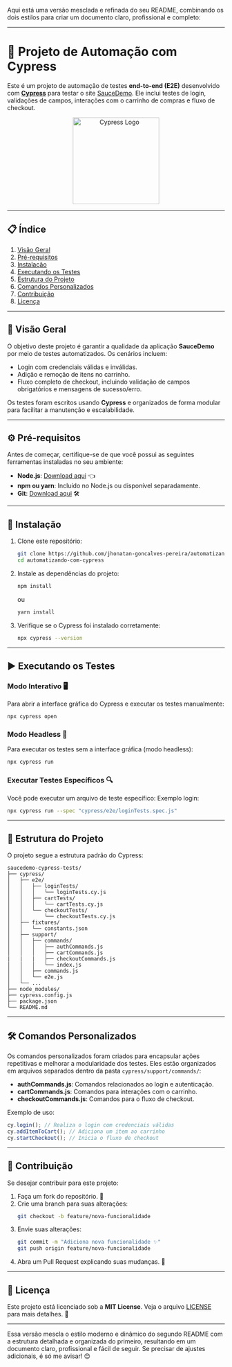 Aqui está uma versão mesclada e refinada do seu README, combinando os dois estilos para criar um documento claro, profissional e completo:

---

# 🚀 Projeto de Automação com Cypress

Este é um projeto de automação de testes **end-to-end (E2E)** desenvolvido com **[Cypress](https://www.cypress.io/)** para testar o site [SauceDemo](https://www.saucedemo.com/v1/). Ele inclui testes de login, validações de campos, interações com o carrinho de compras e fluxo de checkout.

<p align="center">
  <img src="https://upload.wikimedia.org/wikipedia/commons/a/a4/Cypress.png" alt="Cypress Logo" width="200"/>
</p>

---

## 📋 Índice
1. [Visão Geral](#visão-geral)
2. [Pré-requisitos](#pré-requisitos)
3. [Instalação](#instalação)
4. [Executando os Testes](#executando-os-testes)
5. [Estrutura do Projeto](#estrutura-do-projeto)
6. [Comandos Personalizados](#comandos-personalizados)
7. [Contribuição](#contribuição)
8. [Licença](#licença)

---

## 🌟 Visão Geral
O objetivo deste projeto é garantir a qualidade da aplicação **SauceDemo** por meio de testes automatizados. Os cenários incluem:
- Login com credenciais válidas e inválidas.
- Adição e remoção de itens no carrinho.
- Fluxo completo de checkout, incluindo validação de campos obrigatórios e mensagens de sucesso/erro.

Os testes foram escritos usando **Cypress** e organizados de forma modular para facilitar a manutenção e escalabilidade.

---

## ⚙️ Pré-requisitos
Antes de começar, certifique-se de que você possui as seguintes ferramentas instaladas no seu ambiente:
- **Node.js**: [Download aqui](https://nodejs.org/) 👈
- **npm ou yarn**: Incluído no Node.js ou disponível separadamente.
- **Git**: [Download aqui](https://git-scm.com/) 🛠️

---

## 🚀 Instalação
1. Clone este repositório:
   ```bash
   git clone https://github.com/jhonatan-goncalves-pereira/automatizando-com-cypress.git
   cd automatizando-com-cypress
   ```
2. Instale as dependências do projeto:
   ```bash
   npm install
   ```
   ou
   ```bash
   yarn install
   ```
3. Verifique se o Cypress foi instalado corretamente:
   ```bash
   npx cypress --version
   ```

---

## ▶️ Executando os Testes
### Modo Interativo 🖥️
Para abrir a interface gráfica do Cypress e executar os testes manualmente:
```bash
npx cypress open
```

### Modo Headless 🤖
Para executar os testes sem a interface gráfica (modo headless):
```bash
npx cypress run
```

### Executar Testes Específicos 🔍
Você pode executar um arquivo de teste específico:
Exemplo login:
```bash
npx cypress run --spec "cypress/e2e/loginTests.spec.js"
```

---

## 📂 Estrutura do Projeto
O projeto segue a estrutura padrão do Cypress:

```
saucedemo-cypress-tests/
├── cypress/
│   ├── e2e/
│   │   ├── loginTests/
│   │   │   └── loginTests.cy.js
│   │   ├── cartTests/
│   │   │   └── cartTests.cy.js
│   │   └── checkoutTests/
│   │       └── checkoutTests.cy.js
│   ├── fixtures/
│   │   └── constants.json
│   ├── support/
│   │   ├── commands/
│   │   │   ├── authCommands.js
│   │   │   ├── cartCommands.js
|   |   |   ├── checkoutCommands.js
│   │   │   └── index.js
│   │   ├── commands.js
│   │   └── e2e.js
│   └── ...
├── node_modules/
├── cypress.config.js
├── package.json
└── README.md
```

---

## 🛠️ Comandos Personalizados
Os comandos personalizados foram criados para encapsular ações repetitivas e melhorar a modularidade dos testes. Eles estão organizados em arquivos separados dentro da pasta `cypress/support/commands/`:

- **authCommands.js**: Comandos relacionados ao login e autenticação.
- **cartCommands.js**: Comandos para interações com o carrinho.
- **checkoutCommands.js**: Comandos para o fluxo de checkout.

Exemplo de uso:
```javascript
cy.login(); // Realiza o login com credenciais válidas
cy.addItemToCart(); // Adiciona um item ao carrinho
cy.startCheckout(); // Inicia o fluxo de checkout
```

---

## 🤝 Contribuição
Se desejar contribuir para este projeto:
1. Faça um fork do repositório. 🍴
2. Crie uma branch para suas alterações:
   ```bash
   git checkout -b feature/nova-funcionalidade
   ```
3. Envie suas alterações:
   ```bash
   git commit -m "Adiciona nova funcionalidade ✨"
   git push origin feature/nova-funcionalidade
   ```
4. Abra um Pull Request explicando suas mudanças. 📝

---

## 📜 Licença
Este projeto está licenciado sob a **MIT License**. Veja o arquivo [LICENSE](LICENSE) para mais detalhes. 📄

---

Essa versão mescla o estilo moderno e dinâmico do segundo README com a estrutura detalhada e organizada do primeiro, resultando em um documento claro, profissional e fácil de seguir. Se precisar de ajustes adicionais, é só me avisar! 😊